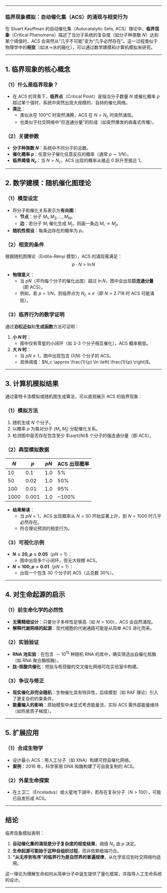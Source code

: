 
---

### **临界现象模拟：自动催化集（ACS）的涌现与相变行为**

在 Stuart Kauffman 的自动催化集（Autocatalytic Sets, ACS）理论中，**临界现象**（Critical Phenomena）描述了当分子系统的复杂度（如分子种类数 $N$）达到某个阈值时，ACS 会突然从“几乎不可能”变为“几乎必然存在”。这一过程类似于物理学中的**相变**（如冰→水的融化），可以通过数学建模和计算机模拟来研究。

---

## **1. 临界现象的核心概念**
### **（1）什么是临界现象？**
- 在 ACS 的背景下，**临界点**（Critical Point）是指当分子数量 $N$ 或催化概率 $p$ 超过某个值时，系统中突然出现大规模的、自持的催化网络。
- **类比**：  
  - 类似水在 100°C 时突然沸腾，ACS 在 $N > N_c$ 时突然涌现。  
  - 也类似于社交网络中“巨连通分量”的形成（如突然爆发的病毒式传播）。

### **（2）关键参数**
- **分子种类数 $N$**：系统中不同分子的总数。  
- **催化概率 $p$**：任意分子催化任意反应的概率（通常 $p \sim 1/N$）。  
- **临界阈值 $N_c$**：当 $N > N_c$，ACS 出现的概率从接近 0 跃升至接近 1。

---

## **2. 数学建模：随机催化图理论**
### **（1）模型设定**
- 将分子和催化关系表示为**有向图**：  
  - **节点**：分子 $M_1, M_2, ..., M_N$。  
  - **边**：若分子 $M_i$ 催化生成 $M_j$，则画一条边 $M_i \rightarrow M_j$。  
- **随机性假设**：每条边存在的概率为 $p$。

### **（2）相变的条件**
根据随机图理论（Erdős–Rényi 模型），ACS 的涌现需满足：  
$$
p \cdot N > \ln N
$$
- **物理意义**：  
  - 当 $pN$（平均每个分子的催化出度）超过 $\ln N$，图中会出现**巨连通分量**（即 ACS）。  
  - 例如，若 $p = 1/N$，则临界点为 $N_c \approx e$（即 $N > 2.718$ 时 ACS 可能涌现）。

### **（3）临界行为的数学证明**
通过**泊松近似**和**生成函数**方法可证明：  
1. **小 $N$ 时**：  
   - 图中仅有零星的小闭环（如 2-3 个分子相互催化），ACS 概率极低。  
1. **大 $N$ 时**：  
   - 当 $pN \geq 1$，图中出现包含 $O(N)$ 个分子的 ACS。  
   - 具体阈值：$N_c \approx \frac{1}{p} \ln \left( \frac{1}{p} \right)$。

---

## **3. 计算机模拟结果**
通过蒙特卡洛模拟或随机图生成算法，可以直观展示 ACS 的临界现象：

### **（1）模拟方法**
1. 随机生成 $N$ 个分子。  
2. 以概率 $p$ 为每对分子 $(M_i, M_j)$ 分配催化关系。  
3. 检测图中是否存在包含至少 $\sqrt{N}$ 个分子的强连通分量（即 ACS）。

### **（2）典型模拟数据**
| $N$ | $p$ | $pN$ | ACS 出现概率 |  
|--------|--------|---------|--------------|  
| 10     | 0.1    | 1.0     | 5%           |  
| 50     | 0.02   | 1.0     | 50%          |  
| 100    | 0.01   | 1.0     | 95%          |  
| 1000   | 0.001  | 1.0     | ~100%        |  

- **结果解读**：  
  - 当 $pN = 1$，ACS 出现概率从 $N=50$ 开始显著上升，到 $N=1000$ 时几乎必然存在。  
  - 符合理论预测的相变行为。

### **（3）可视化示例**
- **$N=20, p=0.05$**（$pN=1$）：  
  - 图中出现多个小闭环，但无大规模 ACS。  
- **$N=100, p=0.01$**（$pN=1$）：  
  - 出现一个包含 30 个分子的 ACS（占总数 30%）。

---

## **4. 对生命起源的启示**
### **（1）前生命化学的必然性**
- **无需精细设计**：只要分子多样性足够高（如 $N > 100$），ACS 会自然涌现。  
- **解释代谢网络的起源**：现代细胞的代谢通路可能是从简单 ACS 进化而来。

### **（2）实验验证**
- **RNA 池实验**：在包含 $\sim 10^{15}$ 种随机 RNA 的库中，确实筛选出自催化核酶（如 RNA 聚合酶核酶）。  
- **肽-核酸共催化**：短肽与核苷酸的交叉催化网络可在实验室中构建。

### **（3）争议与修正**
- **现实催化非完全随机**：生物催化具有特异性，后续模型（如 RAF 理论）引入了更复杂的约束条件。  
- **能量输入的影响**：原始模型中未显式考虑能量流，实际 ACS 需外部能量维持（如热泉质子梯度）。

---

## **5. 扩展应用**
### **（1）合成生物学**
- 设计最小 ACS：用人工分子（如 XNA）构建可控自催化网络。  
- **案例**：2016 年，科学家用 DNA 和酶构建了可自我复制的 ACS。

### **（2）外星生命探索**
- 在土卫二（Enceladus）或火星地下湖中，若存在复杂分子（$N > 100$），可能已自发形成 ACS。

---

## **结论**
临界现象模拟表明：  
1. **自动催化集的涌现是分子复杂度的相变结果**，阈值 $N_c$ 由 $p$ 决定。  
2. **生命起源可能始于这种自组织过程**，而非依赖极端巧合。  
3. **“从无序到有序”的临界行为是自然界的普遍规律**，从化学反应到社交网络均适用。  

这一理论为理解生命如何从简单分子中诞生提供了量化框架，并指导人工生命系统的设计。

---

